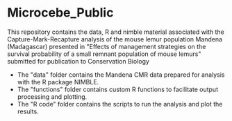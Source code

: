 # Microcebe_Public
This repository contains the data, R and nimble material associated with the Capture-Mark-Recapture analysis of the mouse lemur population Mandena (Madagascar) presented in "Effects of management strategies on the survival probability of a small remnant population of mouse lemurs" submitted for publication to Conservation Biology

  - The "data" folder contains the Mandena CMR data prepared for analysis with the R package NIMBLE.
  - The "functions" folder contains custom R functions to facilitate output processing and plotting.
  - The "R code" folder contains the scripts to run the analysis and plot the results.
